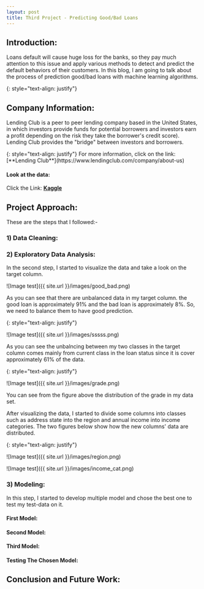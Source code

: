 ```yaml
---
layout: post
title: Third Project - Predicting Good/Bad Loans
---
```

## Introduction: 
<p>Loans default will cause huge loss for the banks, so they pay much attention to this issue and apply various methods to detect and predict the default behaviors of their customers. In this blog, I am going to talk about the process of prediction good/bad loans with machine learning algorithms.</p>{: style="text-align: justify"}


## Company Information:
<p>Lending Club is a peer to peer lending company based in the United States, in which investors provide funds for potential borrowers and investors earn a profit depending on the risk they take the borrower's credit score). Lending Club provides the "bridge" between investors and borrowers.</p>{: style="text-align: justify"} For more information, click on the link: [**Lending Club**](https://www.lendingclub.com/company/about-us)

#### Look at the data:
Click the Link: [**Kaggle**](https://www.kaggle.com/wendykan/lending-club-loan-data)


## Project Approach:

These are the steps that I followed:-

### 1) Data Cleaning:



### 2) Exploratory Data Analysis:

In the second step, I started to visualize the data and take a look on the target column. 

![Image test]({{ site.url }}/images/good_bad.png)

<p>As you can see that there are unbalanced data in my target column. the good loan is approximately 91% and the bad loan is approximately 8%. So, we need to balance them to have good prediction.</p>{: style="text-align: justify"}

![Image test]({{ site.url }}/images/sssss.png)

<p>As you can see the unbalncing between my two classes in the target column comes mainly from current class in the loan status since it is cover approximately 61% of the data.</p>{: style="text-align: justify"}

![Image test]({{ site.url }}/images/grade.png)

You can see from the figure above the distribution of the grade in my data set.


<p>After visualizing the data, I started to divide some columns into classes such as address state into the region and annual income into income categories. The two figures below show how the new columns' data are distributed.</p>{: style="text-align: justify"}

![Image test]({{ site.url }}/images/region.png)

![Image test]({{ site.url }}/images/income_cat.png)


### 3) Modeling:

In this step, I started to develop multiple model and chose the best one to test my test-data on it. 



#### First Model:


#### Second Model:

#### Third Model:

#### Testing The Chosen Model:


## Conclusion and Future Work:






